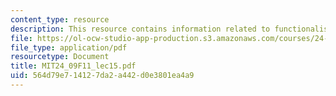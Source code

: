```yaml
---
content_type: resource
description: This resource contains information related to functionalism to externalism.
file: https://ol-ocw-studio-app-production.s3.amazonaws.com/courses/24-09-minds-and-machines-fall-2011/564d79e714127da2a442d0e3801ea4a9_MIT24_09F11_lec15.pdf
file_type: application/pdf
resourcetype: Document
title: MIT24_09F11_lec15.pdf
uid: 564d79e7-1412-7da2-a442-d0e3801ea4a9
---
```

